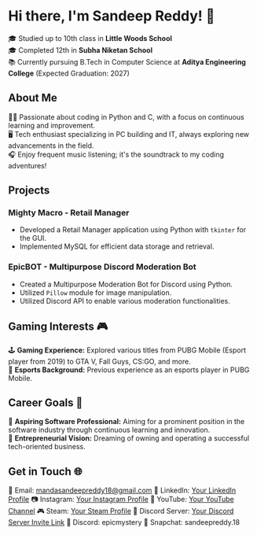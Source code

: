 # Hi there, I'm Sandeep Reddy! 👋

🎓 Studied up to 10th class in **Little Woods School**  
🎓 Completed 12th in **Subha Niketan School**  
📚 Currently pursuing B.Tech in Computer Science at **Aditya Engineering College** (Expected Graduation: 2027)  

## About Me

👨‍💻 Passionate about coding in Python and C, with a focus on continuous learning and improvement.  
🖥️ Tech enthusiast specializing in PC building and IT, always exploring new advancements in the field.  
🎧 Enjoy frequent music listening; it's the soundtrack to my coding adventures!  

## Projects

### Mighty Macro - Retail Manager
- Developed a Retail Manager application using Python with `tkinter` for the GUI.
- Implemented MySQL for efficient data storage and retrieval.

### EpicBOT - Multipurpose Discord Moderation Bot
- Created a Multipurpose Moderation Bot for Discord using Python.
- Utilized `Pillow` module for image manipulation.
- Utilized Discord API to enable various moderation functionalities.

## Gaming Interests 🎮

🕹️ **Gaming Experience:** Explored various titles from PUBG Mobile (Esport player from 2019) to GTA V, Fall Guys, CS:GO, and more.  
🎯 **Esports Background:** Previous experience as an esports player in PUBG Mobile.

## Career Goals 🚀

🌟 **Aspiring Software Professional:** Aiming for a prominent position in the software industry through continuous learning and innovation.  
🏢 **Entrepreneurial Vision:** Dreaming of owning and operating a successful tech-oriented business.

## Get in Touch 🌐

📧 Email: [mandasandeepreddy18@gmail.com](mailto:mandasandeepreddy18@gmail.com)
🔗 LinkedIn: [Your LinkedIn Profile](https://www.linkedin.com/in/sandeep-reddy-manda/)
📷 Instagram: [Your Instagram Profile](https://www.instagram.com/sandeep.reddy.18/)
🎥 YouTube: [Your YouTube Channel](https://www.youtube.com/EpicMystery)
🎮 Steam: [Your Steam Profile](https://steamcommunity.com/id/EpicMystery/)
👾 Discord Server: [Your Discord Server Invite Link](https://discord.gg/invite/zDfcUFEt2v)
📱 Discord: epicmystery
📸 Snapchat: sandeepreddy.18
